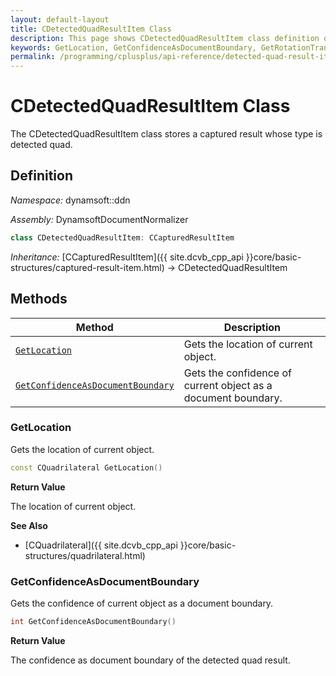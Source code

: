 ```yaml
---
layout: default-layout
title: CDetectedQuadResultItem Class
description: This page shows CDetectedQuadResultItem class definition of Dynamsoft Document Normalizer SDK C++ Edition.
keywords: GetLocation, GetConfidenceAsDocumentBoundary, GetRotationTransformMatrix, CDetectedQuadResultItem, api reference
permalink: /programming/cplusplus/api-reference/detected-quad-result-item-v2.4.2200.html
---
```


# CDetectedQuadResultItem Class

The CDetectedQuadResultItem class stores a captured result whose type is detected quad.

## Definition

*Namespace:* dynamsoft::ddn

*Assembly:* DynamsoftDocumentNormalizer

```cpp
class CDetectedQuadResultItem: CCapturedResultItem
```

*Inheritance:* [CCapturedResultItem]({{ site.dcvb_cpp_api }}core/basic-structures/captured-result-item.html) -> CDetectedQuadResultItem

## Methods

| Method | Description |
|--------|-------------|
| [`GetLocation`](#getlocation) | Gets the location of current object. |
| [`GetConfidenceAsDocumentBoundary`](#getconfidenceasdocumentboundary) | Gets the confidence of current object as a document boundary. |

### GetLocation

Gets the location of current object.

```cpp
const CQuadrilateral GetLocation() 
```

**Return Value**

The location of current object.

**See Also**

* [CQuadrilateral]({{ site.dcvb_cpp_api }}core/basic-structures/quadrilateral.html)

### GetConfidenceAsDocumentBoundary

Gets the confidence of current object as a document boundary.

```cpp
int GetConfidenceAsDocumentBoundary() 
```

**Return Value**

The confidence as document boundary of the detected quad result.
